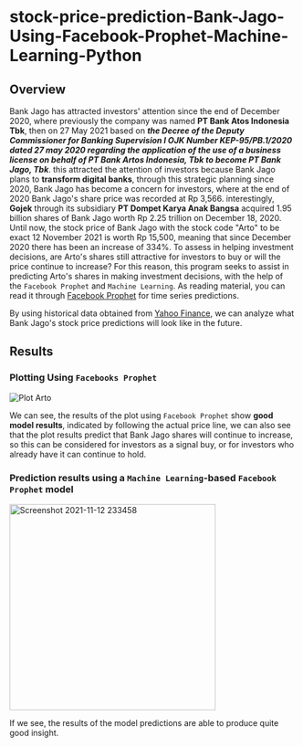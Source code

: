 # stock-price-prediction-Bank-Jago-Using-Facebook-Prophet-Machine-Learning-Python
## Overview
Bank Jago has attracted investors' attention since the end of December 2020, where previously the company was named **PT Bank Atos Indonesia Tbk**, then on 27 May 2021 based on ***the Decree of the Deputy Commissioner for Banking Supervision I OJK Number KEP-95/PB.1/2020 dated 27 may 2020 regarding the application of the use of a business license on behalf of PT Bank Artos Indonesia, Tbk to become PT Bank Jago, Tbk***.
this attracted the attention of investors because Bank Jago plans to **transform digital banks**, through this strategic planning since 2020, Bank Jago has become a concern for investors, where at the end of 2020 Bank Jago's share price was recorded at Rp 3,566. interestingly, **Gojek** through its subsidiary **PT Dompet Karya Anak Bangsa** acquired 1.95 billion shares of Bank Jago worth Rp 2.25 trillion on December 18, 2020.
Until now, the stock price of Bank Jago with the stock code "Arto" to be exact 12 November 2021 is worth Rp 15,500, meaning that since December 2020 there has been an increase of 334%.
To assess in helping investment decisions, are Arto's shares still attractive for investors to buy or will the price continue to increase?
For this reason, this program seeks to assist in predicting Arto's shares in making investment decisions, with the help of the `Facebook Prophet` and `Machine Learning`.
As reading material, you can read it through [Facebook Prophet](https://facebook.github.io/prophet/docs/quick_start.html) for time series predictions.

By using historical data obtained from [Yahoo Finance](https://finance.yahoo.com/quote/ARTO.JK/history?p=ARTO.JK), we can analyze what Bank Jago's stock price predictions will look like in the future.

## Results
### Plotting Using `Facebooks Prophet`
![Plot Arto](https://user-images.githubusercontent.com/91531966/141498668-04ff734c-b1f3-4281-8333-2e2a7c3f0dbb.png)

We can see, the results of the plot using `Facebook Prophet` show **good model results**, indicated by following the actual price line, we can also see that the plot results predict that Bank Jago shares will continue to increase, so this can be considered for investors as a signal buy, or for investors who already have it can continue to hold.

### Prediction results using a `Machine Learning`-based `Facebook Prophet` model
<img width="361" alt="Screenshot 2021-11-12 233458" src="https://user-images.githubusercontent.com/91531966/141501724-fca81c7c-25ea-446b-b531-8483426d8502.png">

If we see, the results of the model predictions are able to produce quite good insight.
